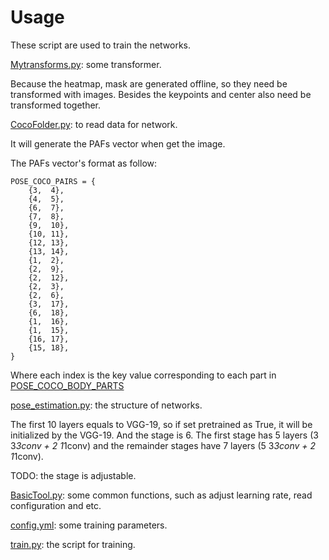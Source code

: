 # Usage

These script are used to train the networks.

[Mytransforms.py](https://github.com/last-one/pytorch_realtime_multi-person_pose_estimation/blob/master/training/Mytransforms.py): some transformer.

Because the heatmap, mask are generated offline, so they need be transformed with images. Besides the keypoints and center also need be transformed together.

[CocoFolder.py](https://github.com/last-one/pytorch_realtime_multi-person_pose_estimation/blob/master/training/CocoFolder.py): to read data for network.

It will generate the PAFs vector when get the image.

The PAFs vector's format as follow:

```
POSE_COCO_PAIRS = {
	{3,  4},
	{4,  5},
	{6,  7},
	{7,  8},
	{9,  10},
	{10, 11},
	{12, 13},
	{13, 14},
	{1,  2},
	{2,  9},
	{2,  12},
	{2,  3},
	{2,  6},
	{3,  17},
	{6,  18},
	{1,  16},
	{1,  15},
	{16, 17},
	{15, 18},
}
```
Where each index is the key value corresponding to each part in [POSE_COCO_BODY_PARTS](https://github.com/last-one/pytorch_realtime_multi-person_pose_estimation/blob/master/preprocessing/README.md)

[pose_estimation.py](https://github.com/last-one/pytorch_realtime_multi-person_pose_estimation/blob/master/training/pose_estimation.py): the structure of networks.

The first 10 layers equals to VGG-19, so if set pretrained as True, it will be initialized by the VGG-19. And the stage is 6. The first stage has 5 layers (3 3*3conv + 2 1*1conv) and the remainder stages have 7 layers (5 3*3conv + 2 1*1conv).

TODO: the stage is adjustable.

[BasicTool.py](https://github.com/last-one/pytorch_realtime_multi-person_pose_estimation/blob/master/training/BasicTool.py): some common functions, such as adjust learning rate, read configuration and etc.

[config.yml](https://github.com/last-one/pytorch_realtime_multi-person_pose_estimation/blob/master/training/config.py): some training parameters.

[train.py](https://github.com/last-one/pytorch_realtime_multi-person_pose_estimation/blob/master/training/train.py): the script for training.
